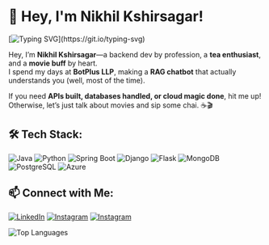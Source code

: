 # 👋 Hey, I'm Nikhil Kshirsagar!

[![Typing SVG](https://readme-typing-svg.herokuapp.com?size=24&color=FFD700&width=600&lines=Backend+Dev+%7C+Tea+Lover+%7C+Movie+Buff;Building+RAG+Chatbots+at+BotPlus+LLP;I+write+code,+sip+tea,+Travel+,+and+click+memories!)](https://git.io/typing-svg)

Hey, I’m **Nikhil Kshirsagar**—a backend dev by profession, a **tea enthusiast**, and a **movie buff** by heart.  
I spend my days at **BotPlus LLP**, making a **RAG chatbot** that actually understands you (well, most of the time).  

If you need **APIs built, databases handled, or cloud magic done**, hit me up! Otherwise, let’s just talk about movies and sip some chai. ☕🎬 

## 🛠️ Tech Stack:
![Java](https://img.shields.io/badge/Java-ED8B00?style=for-the-badge&logo=java&logoColor=white)
![Python](https://img.shields.io/badge/Python-3776AB?style=for-the-badge&logo=python&logoColor=white)
![Spring Boot](https://img.shields.io/badge/Spring%20Boot-6DB33F?style=for-the-badge&logo=spring-boot&logoColor=white)
![Django](https://img.shields.io/badge/Django-092E20?style=for-the-badge&logo=django&logoColor=white)
![Flask](https://img.shields.io/badge/Flask-000000?style=for-the-badge&logo=flask&logoColor=white)
![MongoDB](https://img.shields.io/badge/MongoDB-47A248?style=for-the-badge&logo=mongodb&logoColor=white)
![PostgreSQL](https://img.shields.io/badge/PostgreSQL-336791?style=for-the-badge&logo=postgresql&logoColor=white)
![Azure](https://img.shields.io/badge/Microsoft%20Azure-0078D4?style=for-the-badge&logo=microsoft-azure&logoColor=white)


## 📫 Connect with Me:
[![LinkedIn](https://img.shields.io/badge/LinkedIn-blue?style=for-the-badge&logo=linkedin)](https://www.linkedin.com/in/nikhil-kshirsagar-022889287?trk=contact-info)
[![Instagram](https://img.shields.io/badge/Instagram(Photography)-E4405F?style=for-the-badge&logo=instagram&logoColor=white)](https://www.instagram.com/nick_clicks_24?igsh=dnBmaWZkbG4zbmJw)
[![Instagram](https://img.shields.io/badge/Instagram(personal)-E4405F?style=for-the-badge&logo=instagram&logoColor=white)](https://www.instagram.com/nikhil_s_k_434?igsh=dGFyY3Y5OHY5NHRz)

![Top Languages](https://github-readme-stats.vercel.app/api/top-langs/?username=nikk434&layout=compact&theme=tokyonight)